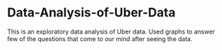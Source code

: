 # Data-Analysis-of-Uber-Data

This is an exploratory data analysis of Uber data.
Used graphs to answer few of the questions that come to our mind after seeing the data.
